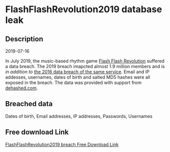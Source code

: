 # FlashFlashRevolution2019 database leak

## Description

2019-07-16

In July 2019, the music-based rhythm game <a href="http://www.flashflashrevolution.com/" target="_blank" rel="noopener">Flash Flash Revolution</a> suffered a data breach. The 2019 breach imapcted almost 1.9 million members and is <em>in addition to</em> <a href="http://www.flashflashrevolution.com/ffr/information-breach/" target="_blank" rel="noopener">the 2016 data breach of the same service</a>. Email and IP addesses, usernames, dates of birth and salted MD5 hashes were all exposed in the breach. The data was provided with support from <a href="https://dehashed.com/" target="_blank" rel="noopener">dehashed.com</a>.

## Breached data

Dates of birth, Email addresses, IP addresses, Passwords, Usernames

## Free download Link

[FlashFlashRevolution2019 breach Free Download Link](https://link-to.net/1229997/744.8071364496617/dynamic/?r=aHR0cHM6Ly93d3cubWVkaWFmaXJlLmNvbS92aWV3L2pTdkxqeTU2MGZ5anRFNC9mbGFzaGZsYXNocmV2b2x1dGlvbi5jb20vZmlsZQ==)